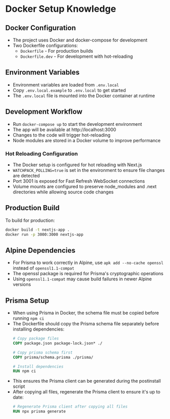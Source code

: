# Docker Setup Knowledge

## Docker Configuration

- The project uses Docker and docker-compose for development
- Two Dockerfile configurations:
  - `Dockerfile` - For production builds
  - `Dockerfile.dev` - For development with hot-reloading

## Environment Variables

- Environment variables are loaded from `.env.local`
- Copy `.env.local.example` to `.env.local` to get started
- The `.env.local` file is mounted into the Docker container at runtime

## Development Workflow

- Run `docker-compose up` to start the development environment
- The app will be available at http://localhost:3000
- Changes to the code will trigger hot-reloading
- Node modules are stored in a Docker volume to improve performance

### Hot Reloading Configuration

- The Docker setup is configured for hot reloading with Next.js
- `WATCHPACK_POLLING=true` is set in the environment to ensure file changes are detected
- Port 3001 is exposed for Fast Refresh WebSocket connections
- Volume mounts are configured to preserve node_modules and .next directories while allowing source code changes

## Production Build

To build for production:
```bash
docker build -t nextjs-app .
docker run -p 3000:3000 nextjs-app
```

## Alpine Dependencies

- For Prisma to work correctly in Alpine, use `apk add --no-cache openssl` instead of `openssl1.1-compat`
- The openssl package is required for Prisma's cryptographic operations
- Using `openssl1.1-compat` may cause build failures in newer Alpine versions

## Prisma Setup

- When using Prisma in Docker, the schema file must be copied before running `npm ci`
- The Dockerfile should copy the Prisma schema file separately before installing dependencies:
  ```dockerfile
  # Copy package files
  COPY package.json package-lock.json* ./
  
  # Copy prisma schema first
  COPY prisma/schema.prisma ./prisma/
  
  # Install dependencies
  RUN npm ci
  ```
- This ensures the Prisma client can be generated during the postinstall script
- After copying all files, regenerate the Prisma client to ensure it's up to date:
  ```dockerfile
  # Regenerate Prisma client after copying all files
  RUN npx prisma generate
  ```
